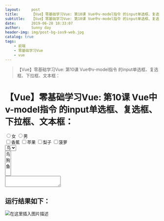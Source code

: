 ```yaml
---
layout:     post
title:      【Vue】零基础学习Vue: 第10课 Vue中v-model指令 的input单选框、复选框、下拉框、文本框：
subtitle:   【Vue】零基础学习Vue: 第10课 Vue中v-model指令 的input单选框、复选框、下拉框、文本框：
date:       2019-06-28 18:33:07
author:     Sunny day
header-img: img/post-bg-ios9-web.jpg
catalog: true
tags:
    - 前端
    - 零基础学习Vue
    - vue
---
```


>【Vue】零基础学习Vue: 第10课 Vue中v-model指令 的input单选框、复选框、下拉框、文本框：

# 【Vue】零基础学习Vue: 第10课 Vue中v-model指令 的input单选框、复选框、下拉框、文本框：

<!DOCTYPE html> <html lang="en"> <head> <meta charset="UTF-8"> <title>Document</title> <script src="https://cdn.jsdelivr.net/npm/vue@2.6.10/dist/vue.js"></script> </head> <body> <div id="app"> <!-- 单选框 --> <input type="radio" v-model="a" value="女">女 <input type="radio" v-model="a" value="男">男 <br> <!-- 复选框 --> <input type="checkbox" v-model="arr" value="香蕉">香蕉 <input type="checkbox" v-model="arr" value="苹果">苹果 <input type="checkbox" v-model="arr" value="梨子">梨子 <input type="checkbox" v-model="arr" value="菠萝">菠萝 <br> <!-- 下拉框单选 --> <select v-model="b"> <option value="鸟">鸟</option> <option value="狗">狗</option> <option value="鱼">鱼</option> </select> <br> <!-- 下拉框多选 multiple:多选属性--> <select v-model="arr2" multiple> <option value="鸟">鸟</option> <option value="狗">狗</option> <option value="鱼">鱼</option> </select> <br> <!-- 文本框 --> <textarea v-model="c"></textarea> </div> <script> let vm = new Vue({ el:"/#app", data:{ a:"男", //单选框 用单属性存储 b:"狗", //下拉框 用单属性存储 c:"文本内容",//文本框 用字符串属性存储 arr:[], //复选框内容 用数组存储 arr2:[] //下拉框对选 用数组存储 } }) </script> </body> </html>

## 运行结果如下：

![在这里插入图片描述](https://img-blog.csdnimg.cn/20190414163325780.png?x-oss-process=image/watermark,type_ZmFuZ3poZW5naGVpdGk,shadow_10,text_aHR0cHM6Ly9ibG9nLmNzZG4ubmV0L3FxXzQxNjE0OTI4,size_16,color_FFFFFF,t_70)

